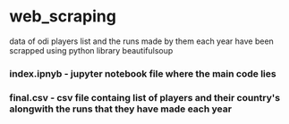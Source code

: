 # web_scraping
data of odi players list and the runs made by them each year have been scrapped using python library beautifulsoup </br>
### index.ipnyb - jupyter notebook file where the main code lies
### final.csv - csv file containg list of players and their country's alongwith the runs that they have made each year

